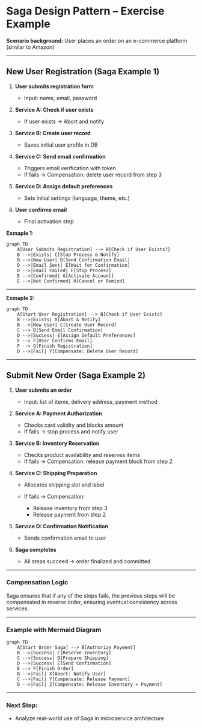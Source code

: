 # Saga Design Pattern – Exercise Example

**Scenario background:**
User places an order on an e-commerce platform (similar to Amazon)

---
## New User Registration (Saga Example 1)

1. **User submits registration form**
   * Input: name, email, password

2. **Service A: Check if user exists**
   * If user exists → Abort and notify

3. **Service B: Create user record**
   * Saves initial user profile in DB

4. **Service C: Send email confirmation**
   * Triggers email verification with token
   * If fails → Compensation: delete user record from step 3

5. **Service D: Assign default preferences**
   * Sets initial settings (language, theme, etc.)

6. **User confirms email**
   * Final activation step

**Exmaple 1:**
```mermaid
graph TD
    A[User Submits Registration] --> B{Check if User Exists?}
    B -->|Exists| C[Stop Process & Notify]
    B -->|New User| D[Send Confirmation Email]
    D -->|Email Sent| E[Wait for Confirmation]
    D -->|Email Failed| F[Stop Process]
    E -->|Confirmed| G[Activate Account]
    E -->|Not Confirmed| H[Cancel or Remind]

```
---
**Exmaple 2:**
```mermaid
graph TD
    A[Start User Registration] --> B[Check if User Exists]
    B -->|Exists| X[Abort & Notify]
    B -->|New User| C[Create User Record]
    C --> D[Send Email Confirmation]
    D -->|Success| E[Assign Default Preferences]
    E --> F[User Confirms Email]
    F --> G[Finish Registration]
    D -->|Fail| Y[Compensate: Delete User Record]
```

---
## Submit New Order (Saga Example 2)

1. **User submits an order**

   * Input: list of items, delivery address, payment method

2. **Service A: Payment Authorization**

   * Checks card validity and blocks amount
   * If fails → stop process and notify user

3. **Service B: Inventory Reservation**

   * Checks product availability and reserves items
   * If fails → Compensation: release payment block from step 2

4. **Service C: Shipping Preparation**

   * Allocates shipping slot and label
   * If fails → Compensation:

     * Release inventory from step 3
     * Release payment from step 2

5. **Service D: Confirmation Notification**

   * Sends confirmation email to user

6. **Saga completes**

   * All steps succeed → order finalized and committed

---

### Compensation Logic

Saga ensures that if any of the steps fails, the previous steps will be compensated in reverse order, ensuring eventual consistency across services.

---

### Example with Mermaid Diagram

```mermaid
graph TD
    A[Start Order Saga] --> B[Authorize Payment]
    B -->|Success| C[Reserve Inventory]
    C -->|Success| D[Prepare Shipping]
    D -->|Success| E[Send Confirmation]
    E --> F[Finish Order]
    B -->|Fail| X[Abort: Notify User]
    C -->|Fail| Y[Compensate: Release Payment]
    D -->|Fail| Z[Compensate: Release Inventory + Payment]
```

---
### Next Step:
* Analyze real-world use of Saga in microservice architecture
